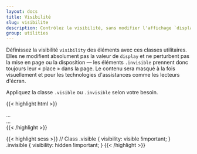 ```yaml
---
layout: docs
title: Visibilité
slug: visibilite
description: Contrôlez la visibilité, sans modifier l'affichage `display`, avec les classes utilitaires dédiées à celle-ci.
group: utilities
---
```


Définissez la visibilité `visibility` des éléments avec ces classes utilitaires. Elles ne modifient absolument pas la valeur de `display` et ne perturbent pas la mise en page ou la disposition — les éléments `.invisible` prennent donc toujours leur « place » dans la page. Le contenu sera masqué à la fois visuellement et pour les technologies d'assistances comme les lecteurs d'écran.

Appliquez la classe `.visible` ou `.invisible` selon votre besoin.

{{< highlight html >}}
<div class="visible">...</div>
<div class="invisible">...</div>
{{< /highlight >}}

{{< highlight scss >}}
// Class
.visible {
  visibility: visible !important;
}
.invisible {
  visibility: hidden !important;
}
{{< /highlight >}}
